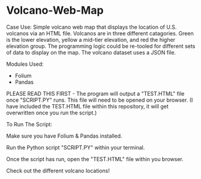 # Volcano-Web-Map
Case Use: Simple volcano web map that displays the location of U.S. volcanos via an HTML file. Volcanos are in three different catagories. Green is the lower elevation, yellow a mid-tier elevation, and red the higher elevation group. The programming logic could be re-tooled for different sets of data to display on the map. The volcano dataset uses a JSON file. 

Modules Used: 
- Folium 
- Pandas

PLEASE READ THIS FIRST - The program will output a "TEST.HTML" file once "SCRIPT.PY" runs. This file will need to be opened on your browser. (I have included the TEST.HTML file within this repository, it will get overwritten once you run the script.)

To Run The Script:

Make sure you have Folium & Pandas installed. 

Run the Python script "SCRIPT.PY" within your terminal.  

Once the script has run, open the "TEST.HTML" file within you browser. 

Check out the different volcano locations! 
